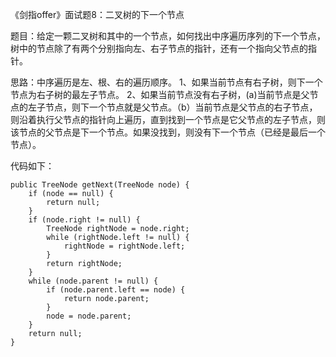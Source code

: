《剑指offer》面试题8：二叉树的下一个节点

题目：给定一颗二叉树和其中的一个节点，如何找出中序遍历序列的下一个节点，树中的节点除了有两个分别指向左、右子节点的指针，还有一个指向父节点的指针。

思路：中序遍历是左、根、右的遍历顺序。
1、如果当前节点有右子树，则下一个节点为右子树的最左子节点。
2、如果当前节点没有右子树，(a)当前节点是父节点的左子节点，则下一个节点就是父节点。（b）当前节点是父节点的右子节点，则沿着执行父节点的指针向上遍历，直到找到一个节点是它父节点的左子节点，则该节点的父节点是下一个节点。如果没找到，则没有下一个节点（已经是最后一个节点）。

代码如下：
```
public TreeNode getNext(TreeNode node) {
    if (node == null) {
        return null;
    }
    if (node.right != null) {
        TreeNode rightNode = node.right;
        while (rightNode.left != null) {
            rightNode = rightNode.left;
        }
        return rightNode;
    }
    while (node.parent != null) {
        if (node.parent.left == node) {
            return node.parent;
        }
        node = node.parent;
    }
    return null;
}
```

